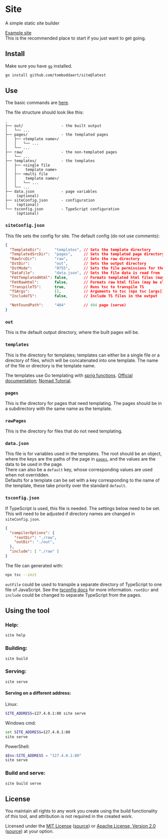 # Site

A simple static site builder

[Example site](https://gist.github.com/tomBoddaert/29b17843f88be23ea8e36bebf331834f)  
This is the recommended place to start if you just want to get going.

## Install

Make sure you have [`go`](https://go.dev/) installed.

```sh
go install github.com/tomboddaert/site@latest
```

## Use

The basic commands are [here](#using-the-tool).

The file structure should look like this:
```
.
├── out/                 - the built output
│   └── ...
├── pages/               - the templated pages
│   ├── <template name>/
│   │   └── ...
│   └── ...
├── raw/                 - the non-templated pages
│   └── ...
├── templates/           - the templates
│   ├── <single file
│   │    template name>
│   ├── <multi file
│   │    template name>/
│   │   └── ...
│   └── ...
├── data.json            - page variables
|    (optional)
├── siteConfig.json      - configuration
|    (optional)
└── tsconfig.json        - TypeScript configuration
     (optional)
```

### `siteConfig.json`

This file sets the config for site. The default config (do not use comments):
```json
{
  "TemplateDir":      "templates", // Sets the template directory
  "TemplatedSrcDir":  "pages",     // Sets the templated page directory
  "RawSrcDir":        "raw",       // Sets the raw directory
  "DstDir":           "out",       // Sets the output directory
  "DstMode":          "0755",      // Sets the file permissions for the output (octal)
  "DataFile":         "data.json", // Sets the file data is read from
  "FmtTemplatedHtml": false,       // Formats templated html files (may be slow)
  "FmtRawHtml":       false,       // Formats raw html files (may be slow)
  "TranspileTS":      true,        // Runs tsc to transpile TS
  "TSArgs":           [],          // Arguments to tsc (npx tsc [args])
  "IncludeTS":        false,       // Include TS files in the output

  "NotFoundPath":     "404"        // 404 page (serve)
}
```

### `out`

This is the default output directory, where the built pages will be.

### `templates`

This is the directory for templates; templates can either be a single file or a directory of files, which will be concatenated into one template. The name of the file or directory is the template name.

The templates use Go templating with [sprig functions](http://masterminds.github.io/sprig/). [Official documentation](https://pkg.go.dev/text/template); [Nomad Tutorial](https://developer.hashicorp.com/nomad/tutorials/templates/go-template-syntax).

### `pages`

This is the directory for pages that need templating. The pages should be in a subdirectory with the same name as the template.

### `rawPages`

This is the directory for files that do not need templating.

### `data.json`

This file is for variables used in the templates. The root should be an object, where the keys are the paths of the page in [`pages`](#pages), and the values are the data to be used in the page.  
There can also be a `default` key, whose corresponding values are used when not overridden.  
Defaults for a template can be set with a key corresponding to the name of the template, these take priority over the standard `default`.

### `tsconfig.json`

If TypeScript is used, this file is needed. The settings below need to be set. This will need to be adjusted if directory names are changed in `siteConfig.json`.

```json
{
  "compilerOptions": {
    "rootDir": "./raw",
    "outDir": "./out",
  },
  "include": [ "./raw" ]
}
```

The file can generated with:
```sh
npx tsc --init
```

`outFile` could be used to transpile a separate directory of TypeScript to one file of JavaScript. See the [tsconfig docs](https://aka.ms/tsconfig) for more information.
`rootDir` and `include` could be changed to separate TypeScript from the pages.

## Using the tool

### Help:
```sh
site help
```

### Building:
```sh
site build
```

### Serving:
```sh
site serve
```

#### Serving on a different address:
Linux:
```sh
SITE_ADDRESS=127.4.0.1:80 site serve
```

Windows cmd:
```cmd
set SITE_ADDRESS=127.4.0.1:80
site serve
```

PowerShell:
```powershell
$Env:SITE_ADDRESS = "127.4.0.1:80"
site serve
```

### Build and serve:
```sh
site build serve
```

## License

You maintain all rights to any work you create using the build functionality of this tool, and attribution is not required in the created work.

Licensed under the [MIT License](/LICENSE-MIT) ([source](https://opensource.org/licenses/MIT)) or [Apache License, Version 2.0](/LICENSE-APACHE) ([source](https://www.apache.org/licenses/LICENSE-2.0)) at your option.
